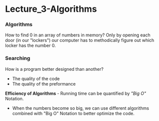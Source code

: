 # Lecture_3-Algorithms

### Algorithms

How to find 0 in an array of numbers in memory? Only by opening each door (in our "lockers") our computer has to methodically figure out which locker
has the number 0.

### Searching

How is a program better designed than another?
- The quality of the code
- The quality of the preformance

**Efficiency of Algorithms** - Running time can be quantified by _"Big O"_ Notation.
- When the numbers become so big, we can use different algorithms combined with "Big O" Notation to better optimize the code.
